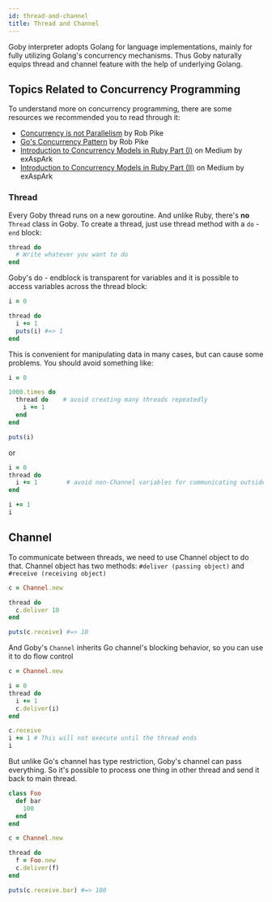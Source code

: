 ```yaml
---
id: thread-and-channel
title: Thread and Channel
---
```


Goby interpreter adopts Golang for language implementations, mainly for fully utilizing Golang's concurrency mechanisms. Thus Goby naturally equips thread and channel feature with the help of underlying Golang.

## Topics Related to Concurrency Programming

To understand more on concurrency programming, there are some resources we recommended you to read through it:
- [Concurrency is not Parallelism](https://www.youtube.com/watch?v=cN_DpYBzKso) by Rob Pike
- [Go's Concurrency Pattern](https://www.youtube.com/watch?v=f6kdp27TYZs) by Rob Pike
- [Introduction to Concurrency Models in Ruby Part (I)](https://engineering.universe.com/introduction-to-concurrency-models-with-ruby-part-i-550d0dbb970) on Medium by exAspArk
- [Introduction to Concurrency Models in Ruby Part (II)](https://engineering.universe.com/introduction-to-concurrency-models-with-ruby-part-ii-c39c7e612bed) on Medium by exAspArk

### Thread

Every Goby thread runs on a new goroutine. And unlike Ruby, there's **no** `Thread` class in Goby. To create a thread, just use thread method with a `do` - `end` block:

```ruby
thread do
  # Write whatever you want to do
end
```

Goby's do - endblock is transparent for variables and it is possible to access variables across the thread block:

```ruby
i = 0

thread do
  i += 1
  puts(i) #=> 1
end
```

This is convenient for manipulating data in many cases, but can cause some problems. You should avoid something like:

```ruby
i = 0

1000.times do
  thread do    # avoid creating many threads repeatedly
    i += 1
  end
end

puts(i)
```

or

```ruby
i = 0     
thread do
  i += 1        # avoid non-Channel variables for communicating outside
end

i += 1
i
```

## Channel

To communicate between threads, we need to use Channel object to do that. Channel object has two methods: `#deliver (passing object)` and `#receive (receiving object)`

```ruby
c = Channel.new

thread do
  c.deliver 10
end

puts(c.receive) #=> 10
```

And Goby's `Channel` inherits Go channel's blocking behavior, so you can use it to do flow control

```ruby
c = Channel.new

i = 0
thread do
  i += 1
  c.deliver(i)
end

c.receive
i += 1 # This will not execute until the thread ends
i
```

But unlike Go's channel has type restriction, Goby's channel can pass everything. So it's possible to process one thing in other thread and send it back to main thread.

```ruby
class Foo
  def bar
    100
  end
end

c = Channel.new

thread do
  f = Foo.new
  c.deliver(f)
end

puts(c.receive.bar) #=> 100
```
